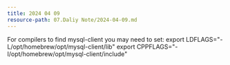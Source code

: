 ```yaml
---
title: 2024 04 09
resource-path: 07.Daliy Note/2024-04-09.md
---
```

For compilers to find mysql-client you may need to set:
  export LDFLAGS="-L/opt/homebrew/opt/mysql-client/lib"
  export CPPFLAGS="-I/opt/homebrew/opt/mysql-client/include"